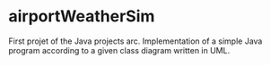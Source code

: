 # airportWeatherSim
First projet of the Java projects arc. Implementation of a simple Java program according to a given class diagram written in UML.

